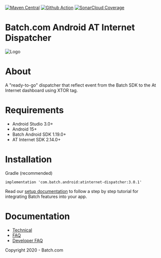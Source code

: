 [![Maven Central](https://maven-badges.herokuapp.com/maven-central/com.batch.android/atinternet-dispatcher/badge.svg)](https://maven-badges.herokuapp.com/maven-central/com.batch.android/atinternet-dispatcher)
[![Github Action](https://github.com/BatchLabs/Batch-Android-atinternet-dispatcher/workflows/Android%20CI/badge.svg)](https://github.com/BatchLabs/Batch-Android-atinternet-dispatcher/actions?query=workflow%3A%22Android+CI%22)
[![SonarCloud Coverage](https://sonarcloud.io/api/project_badges/measure?project=BatchLabs_Batch-Android-atinternet-dispatcher&metric=coverage)](https://sonarcloud.io/dashboard?id=BatchLabs_Batch-Android-atinternet-dispatcher)

Batch.com Android AT Internet Dispatcher
==================

![Logo](https://static.batch.com/documentation/Readmes/logo_batch_full_178.png)

# About

A "ready-to-go" dispatcher that reflect event from the Batch SDK to the At Internet dashboard using XTOR tag.

# Requirements
 - Android Studio 3.0+
 - Android 15+
 - Batch Android SDK 1.19.0+
 - AT Internet SDK 2.14.0+

# Installation
Gradle (recommended)

```
implementation 'com.batch.android:atinternet-dispatcher:3.0.1'
```

Read our [setup documentation](https://doc.batch.com/) to follow a step by step tutorial for integrating Batch features into your app.

# Documentation

 - [Technical](https://batch.com/doc)
 - [FAQ](https://batch.com/doc/faq/general.html)
 - [Developer FAQ](https://batch.com/developers)

Copyright 2020 - Batch.com